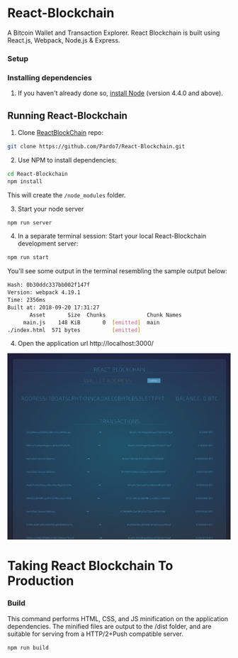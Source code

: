 # React-Blockchain

A Bitcoin Wallet and Transaction Explorer.
React Blockchain is built using React.js, Webpack, Node.js & Express.

### Setup
### Installing dependencies

1) If you haven't already done so, [install Node](https://nodejs.org/en/) (version 4.4.0 and above).

## Running React-Blockchain

1) Clone [ReactBlockChain]() repo:

```bash
git clone https://github.com/Pardo7/React-Blockchain.git
```

2) Use NPM to install dependencies:

```bash
cd React-Blockchain
npm install
```

This will create the `/node_modules` folder.

3) Start your node server

```bash
npm run server
```

4) In a separate terminal session: Start your local React-Blockchain development server:

```bash
npm run start
```

You'll see some output in the terminal resembling the sample output below:

```bash
Hash: 0b30ddc337bb002f147f
Version: webpack 4.19.1
Time: 2356ms
Built at: 2018-09-20 17:31:27
       Asset       Size  Chunks             Chunk Names
     main.js    148 KiB       0  [emitted]  main
./index.html  571 bytes          [emitted]
```

4) Open the application url http://localhost:3000/

![img](https://github.com/Pardo7/React-Blockchain/blob/master/img.png)

# Taking React Blockchain To Production
### Build

This command performs HTML, CSS, and JS minification on the application dependencies. The minified files are output to the /dist folder, and are suitable for serving from a HTTP/2+Push compatible server.

```bash
npm run build
```
